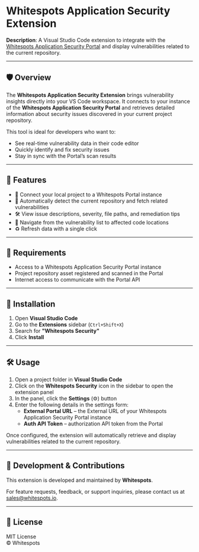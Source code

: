 # Whitespots Application Security Extension

**Description**: A Visual Studio Code extension to integrate with the [Whitespots Application Security Portal](https://whitespots.io/) and display vulnerabilities related to the current repository.

---

## 🛡️ Overview

The **Whitespots Application Security Extension** brings vulnerability insights directly into your VS Code workspace. It connects to your instance of the **Whitespots Application Security Portal** and retrieves detailed information about security issues discovered in your current project repository.

This tool is ideal for developers who want to:

- See real-time vulnerability data in their code editor
- Quickly identify and fix security issues
- Stay in sync with the Portal’s scan results

---

## 🚀 Features

- 🔗 Connect your local project to a Whitespots Portal instance
- 📂 Automatically detect the current repository and fetch related vulnerabilities
- 🛠️ View issue descriptions, severity, file paths, and remediation tips
- 🧭 Navigate from the vulnerability list to affected code locations
- ♻️ Refresh data with a single click

---

## 🔧 Requirements

- Access to a Whitespots Application Security Portal instance
- Project repository asset registered and scanned in the Portal
- Internet access to communicate with the Portal API

---

## 🔌 Installation

1. Open **Visual Studio Code**
2. Go to the **Extensions** sidebar (`Ctrl+Shift+X`)
3. Search for **"Whitespots Security"**
4. Click **Install**

---

## 🛠️ Usage

1. Open a project folder in **Visual Studio Code**
2. Click on the **Whitespots Security** icon in the sidebar to open the extension panel
3. In the panel, click the **Settings** (⚙️) button
4. Enter the following details in the settings form:
   - **External Portal URL** – the External URL of your Whitespots Application Security Portal instance
   - **Auth API Token** – authorization API token from the Portal

Once configured, the extension will automatically retrieve and display vulnerabilities related to the current repository.

---

## 🧪 Development & Contributions

This extension is developed and maintained by **Whitespots**.

For feature requests, feedback, or support inquiries, please contact us at [sales@whitespots.io](mailto:sales@whitespots.io).

---

## 📄 License

MIT License  
© Whitespots